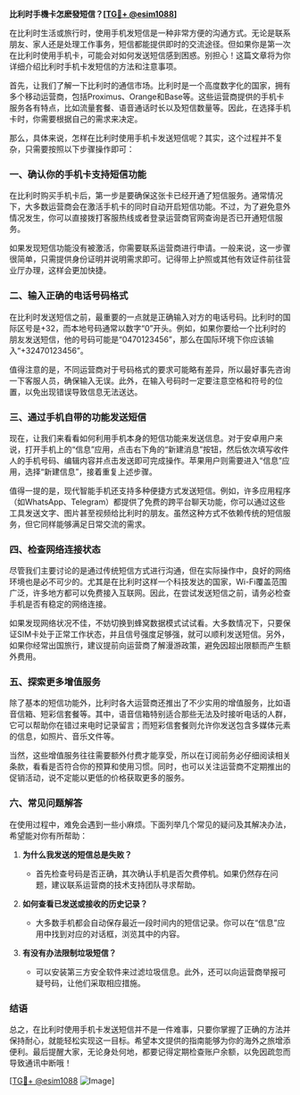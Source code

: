 **比利时手機卡怎麽發短信？[[TG💪+ @esim1088](https://t.me/s/esim1088)]**

在比利时生活或旅行时，使用手机发短信是一种非常方便的沟通方式。无论是联系朋友、家人还是处理工作事务，短信都能提供即时的交流途径。但如果你是第一次在比利时使用手机卡，可能会对如何发送短信感到困惑。别担心！这篇文章将为你详细介绍比利时手机卡发短信的方法和注意事项。

首先，让我们了解一下比利时的通信市场。比利时是一个高度数字化的国家，拥有多个移动运营商，包括Proximus、Orange和Base等。这些运营商提供的手机卡服务各有特点，比如流量套餐、语音通话时长以及短信数量等。因此，在选择手机卡时，你需要根据自己的需求来决定。

那么，具体来说，怎样在比利时使用手机卡发送短信呢？其实，这个过程并不复杂，只需要按照以下步骤操作即可：

### 一、确认你的手机卡支持短信功能

在比利时购买手机卡后，第一步是要确保这张卡已经开通了短信服务。通常情况下，大多数运营商会在激活手机卡的同时自动开启短信功能。不过，为了避免意外情况发生，你可以直接拨打客服热线或者登录运营商官网查询是否已开通短信服务。

如果发现短信功能没有被激活，你需要联系运营商进行申请。一般来说，这一步骤很简单，只需提供身份证明并说明需求即可。记得带上护照或其他有效证件前往营业厅办理，这样会更加快捷。

### 二、输入正确的电话号码格式

在比利时发送短信之前，最重要的一点就是正确输入对方的电话号码。比利时的国际区号是+32，而本地号码通常以数字“0”开头。例如，如果你要给一个比利时的朋友发送短信，他的号码可能是“0470123456”，那么在国际环境下你应该输入“+32470123456”。

值得注意的是，不同运营商对于号码格式的要求可能略有差异，所以最好事先咨询一下客服人员，确保输入无误。此外，在输入号码时一定要注意空格和符号的位置，以免出现错误导致信息无法送达。

### 三、通过手机自带的功能发送短信

现在，让我们来看看如何利用手机本身的短信功能来发送信息。对于安卓用户来说，打开手机上的“信息”应用，点击右下角的“新建消息”按钮，然后依次填写收件人的手机号码、编辑内容并点击发送即可完成操作。苹果用户则需要进入“信息”应用，选择“新建信息”，接着重复上述步骤。

值得一提的是，现代智能手机还支持多种便捷方式发送短信。例如，许多应用程序（如WhatsApp、Telegram）都提供了免费的跨平台聊天功能，你可以通过这些工具发送文字、图片甚至视频给比利时的朋友。虽然这种方式不依赖传统的短信服务，但它同样能够满足日常交流的需求。

### 四、检查网络连接状态

尽管我们主要讨论的是通过传统短信方式进行沟通，但在实际操作中，良好的网络环境也是必不可少的。尤其是在比利时这样一个科技发达的国家，Wi-Fi覆盖范围广泛，许多地方都可以免费接入互联网。因此，在尝试发送短信之前，请务必检查手机是否有稳定的网络连接。

如果发现网络状况不佳，不妨切换到蜂窝数据模式试试看。大多数情况下，只要保证SIM卡处于正常工作状态，并且信号强度足够强，就可以顺利发送短信。另外，如果你经常出国旅行，建议提前向运营商了解漫游政策，避免因超出限额而产生额外费用。

### 五、探索更多增值服务

除了基本的短信功能外，比利时各大运营商还推出了不少实用的增值服务，比如语音信箱、短彩信套餐等。其中，语音信箱特别适合那些无法及时接听电话的人群，它可以帮助你在错过来电时记录留言；而短彩信套餐则允许你发送包含多媒体元素的信息，如照片、音乐文件等。

当然，这些增值服务往往需要额外付费才能享受，所以在订阅前务必仔细阅读相关条款，看看是否符合你的预算和使用习惯。同时，也可以关注运营商不定期推出的促销活动，说不定能以更低的价格获取更多的服务。

### 六、常见问题解答

在使用过程中，难免会遇到一些小麻烦。下面列举几个常见的疑问及其解决办法，希望能对你有所帮助：

1. **为什么我发送的短信总是失败？**
   - 首先检查号码是否正确，其次确认手机是否欠费停机。如果仍然存在问题，建议联系运营商的技术支持团队寻求帮助。

2. **如何查看已发送或接收的历史记录？**
   - 大多数手机都会自动保存最近一段时间内的短信记录。你可以在“信息”应用中找到对应的对话框，浏览其中的内容。

3. **有没有办法限制垃圾短信？**
   - 可以安装第三方安全软件来过滤垃圾信息。此外，还可以向运营商举报可疑号码，让他们采取相应措施。

### 结语

总之，在比利时使用手机卡发送短信并不是一件难事，只要你掌握了正确的方法并保持耐心，就能轻松实现这一目标。希望本文提供的指南能够为你的海外之旅增添便利。最后提醒大家，无论身处何地，都要记得定期检查账户余额，以免因疏忽而导致通讯中断哦！

[[TG💪+ @esim1088](https://t.me/s/esim1088) ![Image](https://i.postimg.cc/4NQfJmqS/Snipaste-2025-05-13-00-14-12.png)]